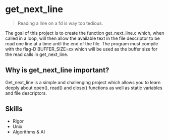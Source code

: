 # get_next_line

> Reading a line on a fd is way too tedious.

The goal of this project is to create the function get_next_line.c which, when called in a loop, will then allow the available text in the file descriptor to be read one line at a time until the end of the file. The program must compile with the flag-D BUFFER_SIZE=xx which will be used as the buffer size for the read calls in get_next_line.

## Why is get_next_line important?
Get_next_line is a simple and challenging project which allows you to learn deeply about open(), read() and close() functions as well as static variables and file descriptors.

## Skills
- Rigor
- Unix
- Algorithms & AI
